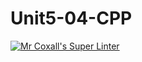 # Unit5-04-CPP
[![Mr Coxall's Super Linter](https://github.com/ICS3U-Programming-KevinC/Unit5-04-CPP/workflows/Mr%20Coxall's%20Super%20Linter/badge.svg)](https://github.com/ICS3U-Programming-KevinC/Unit5-04-CPP/actions/)
